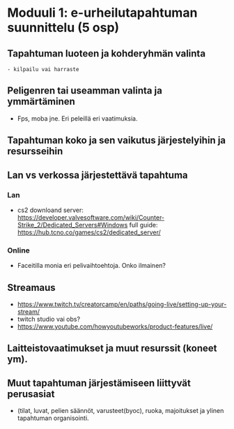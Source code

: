 # Moduuli 1: e-urheilutapahtuman suunnittelu (5 osp)


## Tapahtuman luoteen ja kohderyhmän valinta
	- kilpailu vai harraste


## Peligenren tai useamman valinta ja ymmärtäminen 
   - Fps, moba jne. Eri peleillä eri vaatimuksia.
   

  

## Tapahtuman koko ja sen vaikutus järjestelyihin ja resursseihin

## Lan vs verkossa järjestettävä tapahtuma
### Lan
- cs2 downloand server: https://developer.valvesoftware.com/wiki/Counter-Strike_2/Dedicated_Servers#Windows
 full guide: https://hub.tcno.co/games/cs2/dedicated_server/

### Online
- Faceitilla monia eri pelivaihtoehtoja. Onko ilmainen?


## Streamaus
   - https://www.twitch.tv/creatorcamp/en/paths/going-live/setting-up-your-stream/
   - twitch studio vai obs?
   - https://www.youtube.com/howyoutubeworks/product-features/live/


## Laitteistovaatimukset ja muut resurssit (koneet ym).


## Muut tapahtuman järjestämiseen liittyvät perusasiat 
  - (tilat, luvat, pelien säännöt, varusteet(byoc), ruoka, majoitukset ja ylinen tapahtuman organisointi.

